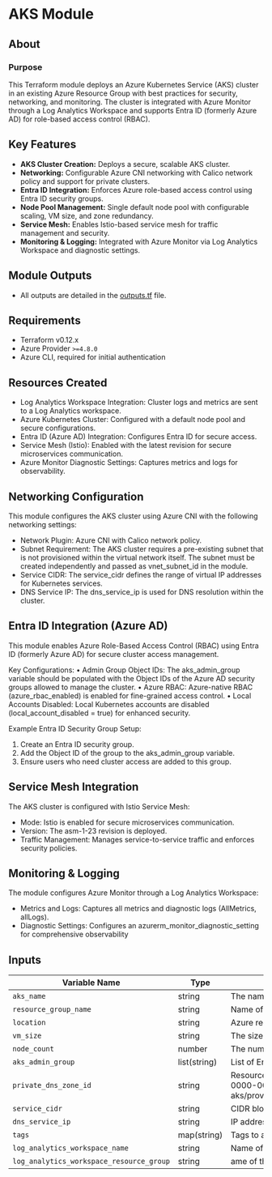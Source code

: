 # AKS Module

## About

### Purpose
This Terraform module deploys an Azure Kubernetes Service (AKS) cluster in an existing Azure Resource Group with best practices for security, networking, and monitoring.
The cluster is integrated with Azure Monitor through a Log Analytics Workspace and supports Entra ID (formerly Azure AD) for role-based access control (RBAC).

## Key Features
- **AKS Cluster Creation:** Deploys a secure, scalable AKS cluster.
- **Networking:** Configurable Azure CNI networking with Calico network policy and support for private clusters.
- **Entra ID Integration:** Enforces Azure role-based access control using Entra ID security groups.
- **Node Pool Management:** Single default node pool with configurable scaling, VM size, and zone redundancy.
- **Service Mesh:** Enables Istio-based service mesh for traffic management and security.
- **Monitoring & Logging:** Integrated with Azure Monitor via Log Analytics Workspace and diagnostic settings.

## Module Outputs
- All outputs are detailed in the [outputs.tf](output.tf) file.

## Requirements
- Terraform v0.12.x
- Azure Provider `>=4.8.0`
- Azure CLI, required for initial authentication

## Resources Created
- Log Analytics Workspace Integration: Cluster logs and metrics are sent to a Log Analytics workspace.
- Azure Kubernetes Cluster: Configured with a default node pool and secure configurations.
- Entra ID (Azure AD) Integration: Configures Entra ID for secure access.
- Service Mesh (Istio): Enabled with the latest revision for secure microservices communication.
- Azure Monitor Diagnostic Settings: Captures metrics and logs for observability.


## Networking Configuration
This module configures the AKS cluster using Azure CNI with the following networking settings:
- Network Plugin: Azure CNI with Calico network policy.
- Subnet Requirement: The AKS cluster requires a pre-existing subnet that is not provisioned within the virtual network itself. The subnet must be created independently and passed as vnet_subnet_id in the module.
- Service CIDR: The service_cidr defines the range of virtual IP addresses for Kubernetes services.
- DNS Service IP: The dns_service_ip is used for DNS resolution within the cluster.

## Entra ID Integration (Azure AD)
This module enables Azure Role-Based Access Control (RBAC) using Entra ID (formerly Azure AD) for secure cluster access management.

Key Configurations:
•	Admin Group Object IDs: The aks_admin_group variable should be populated with the Object IDs of the Azure AD security groups allowed to manage the cluster.
•	Azure RBAC: Azure-native RBAC (azure_rbac_enabled) is enabled for fine-grained access control.
•	Local Accounts Disabled: Local Kubernetes accounts are disabled (local_account_disabled = true) for enhanced security.

Example Entra ID Security Group Setup:
1.	Create an Entra ID security group.
2.	Add the Object ID of the group to the aks_admin_group variable.
3.	Ensure users who need cluster access are added to this group.

## Service Mesh Integration

The AKS cluster is configured with Istio Service Mesh:
- Mode: Istio is enabled for secure microservices communication.
- Version: The asm-1-23 revision is deployed.
- Traffic Management: Manages service-to-service traffic and enforces security policies.

## Monitoring & Logging
The module configures Azure Monitor through a Log Analytics Workspace:
- Metrics and Logs: Captures all metrics and diagnostic logs (AllMetrics, allLogs).
- Diagnostic Settings: Configures an azurerm_monitor_diagnostic_setting for comprehensive observability

## Inputs
| Variable Name                            | Type         | Description                                                                                                                                                                                     | Required | Default         |
|------------------------------------------|--------------|-------------------------------------------------------------------------------------------------------------------------------------------------------------------------------------------------|----------|-----------------|
| `aks_name`                               | string       | The name of the AKS cluster.                                                                                                                                                                    | Yes      | N/A             |
| `resource_group_name`                    | string       | Name of the existing resource group.                                                                                                                                                            | Yes      | N/A             |
| `location`                               | string       | Azure region for resource deployment.                                                                                                                                                           | Yes      | N/A             |
| `vm_size`                                | string       | The size of the VMs in the node pool.                                                                                                                                                           | Yes      | Standard_DS2_v2 |
| `node_count`                             | number       | The number of nodes in the node pool.                                                                                                                                                           | Yes      | 3               |
| `aks_admin_group`                        | list(string) | List of Entra ID group object IDs for cluster admin.                                                                                                                                            | Yes      | N/A             |
| `private_dns_zone_id`                    | string       | Resource ID of the private DNS zone, e.g., /subscriptions/00000000-0000-0000-0000-000000000000/resourceGroups/rg-aks/providers/Microsoft.Network/privateDnsZones/privatelink.westus2.azmk8s.io. | Yes      | N/A             |
| `service_cidr`                           | string       | CIDR block for the Kubernetes services                                                                                                                                                          | Yes      | N/A             |
| `dns_service_ip`                         | string       | IP address for DNS resolution within the cluster                                                                                                                                                | Yes      | N/A             |
| `tags`                                   | map(string)  | Tags to apply to all resources                                                                                                                                                                  | Yes      | N/A             |
| `log_analytics_workspace_name`           | string       | Name of the Log Analytics workspace for monitoring and logging.                                                                                                                                 | Yes      | N/A             |
| `log_analytics_workspace_resource_group` | string       | ame of the resource group where the Log Analytics workspace is located.                                                                                                                         | Yes      | N/A             |
